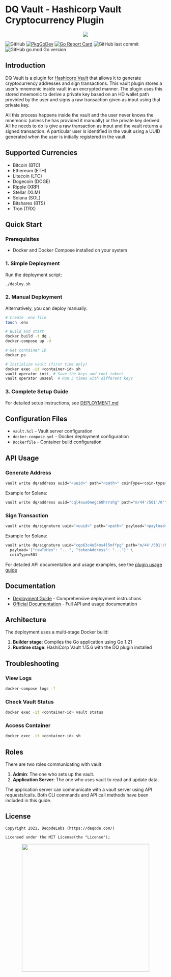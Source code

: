 # DQ Vault - Hashicorp Vault Cryptocurrency Plugin

<p align="center"><img src="https://deqode.github.io/dq-vault/assets/images/vault-dq-192x192-202df720d6d8d239d0fbf4cdc208c1c8.png"></p>

![GitHub](https://img.shields.io/github/license/deqode/dq-vault)
[![PkgGoDev](https://pkg.go.dev/badge/github.com/deqode/dq-vault)](https://pkg.go.dev/github.com/github.com/deqode/dq-vault)
[![Go Report Card](https://goreportcard.com/badge/github.com/deqode/dq-vault)](https://goreportcard.com/report/github.com/deqode/dq-vault)
![GitHub last commit](https://img.shields.io/github/last-commit/deqode/codeanalyser)
![GitHub go.mod Go version](https://img.shields.io/github/go-mod/go-version/deqode/dq-vault)

## Introduction

DQ Vault is a plugin for [Hashicorp Vault](https://vaultproject.io/) that allows it to generate cryptocurrency addresses and sign transactions. This vault plugin stores a user's mnemonic inside vault in an encrypted manner. The plugin uses this stored mnemonic to derive a private key based on an HD wallet path provided by the user and signs a raw transaction given as input using that private key.

All this process happens inside the vault and the user never knows the mnemonic (unless he has provided it manually) or the private key derived. All he needs to do is give a raw transaction as input and the vault returns a signed transaction. A particular user is identified in the vault using a UUID generated when the user is initially registered in the vault.

## Supported Currencies

- Bitcoin (BTC)
- Ethereum (ETH)
- Litecoin (LTC)
- Dogecoin (DOGE)
- Ripple (XRP)
- Stellar (XLM)
- Solana (SOL)
- Bitshares (BTS)
- Tron (TRX)

## Quick Start

### Prerequisites

- Docker and Docker Compose installed on your system

### 1. Simple Deployment

Run the deployment script:
```bash
./deploy.sh
```

### 2. Manual Deployment

Alternatively, you can deploy manually:

```bash
# Create .env file
touch .env

# Build and start
docker build -t dq .
docker-compose up -d

# Get container ID
docker ps

# Initialize vault (first time only)
docker exec -it <container-id> sh
vault operator init  # Save the keys and root token!
vault operator unseal  # Run 3 times with different keys
```

### 3. Complete Setup Guide

For detailed setup instructions, see [DEPLOYMENT.md](DEPLOYMENT.md)

## Configuration Files

- `vault.hcl` - Vault server configuration
- `docker-compose.yml` - Docker deployment configuration
- `Dockerfile` - Container build configuration

## API Usage

### Generate Address
```bash
vault write dq/address uuid="<uuid>" path="<path>" coinType=<coin-type>
```

Example for Solana:
```bash
vault write dq/address uuid="cql4aua0negc60hrrshg" path="m/44'/501'/0'" coinType=501
```

### Sign Transaction
```bash
vault write dq/signature uuid="<uuid>" path="<path>" payload="<payload>" coinType=<coin-type>
```

Example for Solana:
```bash
vault write dq/signature uuid="cqo63c4u54ms4l5mffpg" path="m/44'/501'/0'" \
  payload='{"rawTxHex": "...", "tokenAddress": "..."}' \
  coinType=501
```

For detailed API documentation and usage examples, see the [plugin usage guide](https://deqode.github.io/dq-vault/docs/guides/plugin-usage/)

## Documentation

- [Deployment Guide](DEPLOYMENT.md) - Comprehensive deployment instructions
- [Official Documentation](https://deqode.github.io/dq-vault/) - Full API and usage documentation

## Architecture

The deployment uses a multi-stage Docker build:
1. **Builder stage**: Compiles the Go application using Go 1.21
2. **Runtime stage**: HashiCorp Vault 1.15.6 with the DQ plugin installed

## Troubleshooting

### View Logs
```bash
docker-compose logs -f
```

### Check Vault Status
```bash
docker exec -it <container-id> vault status
```

### Access Container
```bash
docker exec -it <container-id> sh
```

## Roles

There are two roles communicating with vault:

1. **Admin**: The one who sets up the vault.
2. **Application Server**: The one who uses vault to read and update data.

The application server can communicate with a vault server using API requests/calls. Both CLI commands and API call methods have been included in this guide.

## License

```
Copyright 2021, DeqodeLabs (https://deqode.com/)

Licensed under the MIT License(the "License");
```

<p align="center"><img src="https://deqode.com/wp-content/uploads/presskit-logo.png" width="400"></p>